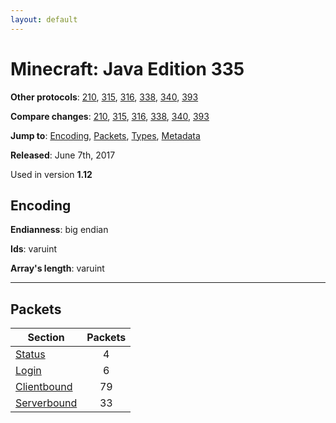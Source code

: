 ```yaml
---
layout: default
---
```


# Minecraft: Java Edition 335

**Other protocols**: [210](./java335), [315](./java335), [316](./java335), [338](./java335), [340](./java335), [393](./java335)

**Compare changes**: [210](../diff/java/210-335), [315](../diff/java/315-335), [316](../diff/java/316-335), [338](../diff/java/335-338), [340](../diff/java/335-340), [393](../diff/java/335-393)

**Jump to**: [Encoding](#encoding), [Packets](#packets), [Types](java335/types), [Metadata](java335/metadata)

**Released**:  June 7th, 2017

Used in version **1.12**

## Encoding

**Endianness**: big endian

**Ids**: varuint

**Array's length**: varuint

-----
## Packets

Section | Packets
---|:---:
[Status](java335/status) | 4
[Login](java335/login) | 6
[Clientbound](java335/clientbound) | 79
[Serverbound](java335/serverbound) | 33
